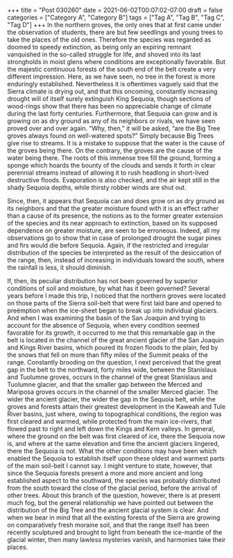 +++
title = "Post 030260"
date = 2021-06-02T00:07:02-07:00
draft = false
categories = ["Category A", "Category B"]
tags = ["Tag A", "Tag B", "Tag C", "Tag D"]
+++
In the northern groves, the only ones that at first came under the observation of students, there are but few seedlings and young trees to take the places of the old ones. Therefore the species was regarded as doomed to speedy extinction, as being only an expiring remnant vanquished in the so-called struggle for life, and shoved into its last strongholds in moist glens where conditions are exceptionally favorable. But the majestic continuous forests of the south end of the belt create a very different impression. Here, as we have seen, no tree in the forest is more enduringly established. Nevertheless it is oftentimes vaguely said that the Sierra climate is drying out, and that this oncoming, constantly increasing drought will of itself surely extinguish King Sequoia, though sections of wood-rings show that there has been no appreciable change of climate during the last forty centuries. Furthermore, that Sequoia can grow and is growing on as dry ground as any of its neighbors or rivals, we have seen proved over and over again. “Why, then,” it will be asked, “are the Big Tree groves always found on well-watered spots?” Simply because Big Trees give rise to streams. It is a mistake to suppose that the water is the cause of the groves being there. On the contrary, the groves are the cause of the water being there. The roots of this immense tree fill the ground, forming a sponge which hoards the bounty of the clouds and sends it forth in clear perennial streams instead of allowing it to rush headlong in short-lived destructive floods. Evaporation is also checked, and the air kept still in the shady Sequoia depths, while thirsty robber winds are shut out.

Since, then, it appears that Sequoia can and does grow on as dry ground as its neighbors and that the greater moisture found with it is an effect rather than a cause of its presence, the notions as to the former greater extension of the species and its near approach to extinction, based on its supposed dependence on greater moisture, are seen to be erroneous. Indeed, all my observations go to show that in case of prolonged drought the sugar pines and firs would die before Sequoia. Again, if the restricted and irregular distribution of the species be interpreted as the result of the desiccation of the range, then, instead of increasing in individuals toward the south, where the rainfall is less, it should diminish.

If, then, its peculiar distribution has not been governed by superior conditions of soil and moisture, by what has it been governed? Several years before I made this trip, I noticed that the northern groves were located on those parts of the Sierra soil-belt that were first laid bare and opened to preëmption when the ice-sheet began to break up into individual glaciers. And when I was examining the basin of the San Joaquin and trying to account for the absence of Sequoia, when every condition seemed favorable for its growth, it occurred to me that this remarkable gap in the belt is located in the channel of the great ancient glacier of the San Joaquin and Kings River basins, which poured its frozen floods to the plain, fed by the snows that fell on more than fifty miles of the Summit peaks of the range. Constantly brooding on the question, I next perceived that the great gap in the belt to the northward, forty miles wide, between the Stanislaus and Tuolumne groves, occurs in the channel of the great Stanislaus and Tuolumne glacier, and that the smaller gap between the Merced and Mariposa groves occurs in the channel of the smaller Merced glacier. The wider the ancient glacier, the wider the gap in the Sequoia belt, while the groves and forests attain their greatest development in the Kaweah and Tule River basins, just where, owing to topographical conditions, the region was first cleared and warmed, while protected from the main ice-rivers, that flowed past to right and left down the Kings and Kern valleys. In general, where the ground on the belt was first cleared of ice, there the Sequoia now is, and where at the same elevation and time the ancient glaciers lingered, there the Sequoia is not. What the other conditions may have been which enabled the Sequoia to establish itself upon these oldest and warmest parts of the main soil-belt I cannot say. I might venture to state, however, that since the Sequoia forests present a more and more ancient and long established aspect to the southward, the species was probably distributed from the south toward the close of the glacial period, before the arrival of other trees. About this branch of the question, however, there is at present much fog, but the general relationship we have pointed out between the distribution of the Big Tree and the ancient glacial system is clear. And when we bear in mind that all the existing forests of the Sierra are growing on comparatively fresh moraine soil, and that the range itself has been recently sculptured and brought to light from beneath the ice-mantle of the glacial winter, then many lawless mysteries vanish, and harmonies take their places.
